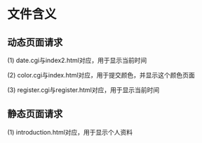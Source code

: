 # 文件含义

## 动态页面请求
(1) date.cgi与index2.html对应，用于显示当前时间

(2) color.cgi与index.html对应，用于提交颜色，并显示这个颜色页面

(3) register.cgi与register.html对应，用于显示当前时间

## 静态页面请求

(1) introduction.html对应，用于显示个人资料
